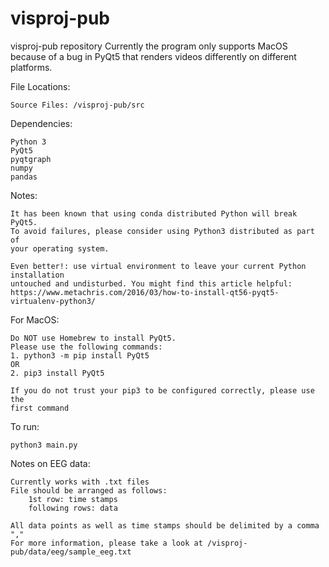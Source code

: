 # visproj-pub

visproj-pub repository
Currently the program only supports MacOS because of a bug in PyQt5 that
renders videos differently on different platforms.

File Locations:

    Source Files: /visproj-pub/src

Dependencies:

    Python 3
    PyQt5
    pyqtgraph
    numpy
    pandas

Notes:

    It has been known that using conda distributed Python will break PyQt5.
    To avoid failures, please consider using Python3 distributed as part of
    your operating system.

    Even better!: use virtual environment to leave your current Python installation
    untouched and undisturbed. You might find this article helpful:
    https://www.metachris.com/2016/03/how-to-install-qt56-pyqt5-virtualenv-python3/


For MacOS:

    Do NOT use Homebrew to install PyQt5.
    Please use the following commands:
    1. python3 -m pip install PyQt5
    OR
    2. pip3 install PyQt5

    If you do not trust your pip3 to be configured correctly, please use the
    first command

To run:

    python3 main.py

Notes on EEG data:

    Currently works with .txt files
    File should be arranged as follows:
        1st row: time stamps
        following rows: data

    All data points as well as time stamps should be delimited by a comma ","
    For more information, please take a look at /visproj-pub/data/eeg/sample_eeg.txt
